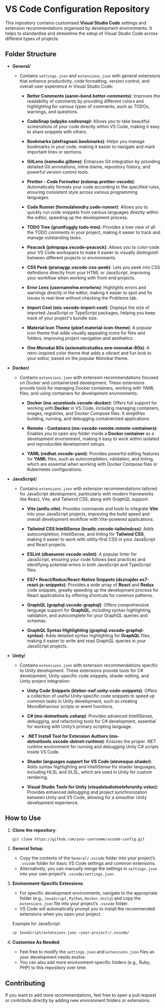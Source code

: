 # VS Code Configuration Repository

This repository contains customised **Visual Studio Code** settings and extension recommendations organised by development environments. It helps to standardise and streamline the setup of Visual Studio Code across different types of projects.

## Folder Structure

- **General/**

  - Contains `settings.json` and `extensions.json` with general extensions that enhance productivity, code formatting, version control, and overall user experience in Visual Studio Code:

    - **Better Comments (aaron-bond.better-comments)**: Improves the readability of comments by providing different colors and highlighting for various types of comments, such as TODOs, warnings, and questions.

    - **CodeSnap (adpyke.codesnap)**: Allows you to take beautiful screenshots of your code directly within VS Code, making it easy to share snippets with others.

    - **Bookmarks (alefragnani.bookmarks)**: Helps you manage bookmarks in your code, making it easier to navigate and mark important lines or sections.

    - **GitLens (eamodio.gitlens)**: Enhances Git integration by providing detailed Git annotations, inline blame, repository history, and powerful version control tools.

    - **Prettier - Code Formatter (esbenp.prettier-vscode)**: Automatically formats your code according to the specified rules, ensuring consistent style across various programming languages.

    - **Code Runner (formulahendry.code-runner)**: Allows you to quickly run code snippets from various languages directly within the editor, speeding up the development process.

    - **TODO Tree (gruntfuggly.todo-tree)**: Provides a tree view of all the TODO comments in your project, making it easier to track and manage outstanding tasks.

    - **Peacock (johnpapa.vscode-peacock)**: Allows you to color-code your VS Code workspace to make it easier to visually distinguish between different projects or environments.

    - **CSS Peek (pranaygp.vscode-css-peek)**: Lets you peek into CSS definitions directly from your HTML or JavaScript, improving your workflow when working with front-end projects.

    - **Error Lens (usernamehw.errorlens)**: Highlights errors and warnings directly in the editor, making it easier to spot and fix issues in real-time without checking the Problems tab.

    - **Import Cost (wix.vscode-import-cost)**: Displays the size of imported JavaScript or TypeScript packages, helping you keep track of your project's bundle size.

    - **Material Icon Theme (pkief.material-icon-theme)**: A popular icon theme that adds visually appealing icons for files and folders, improving project navigation and aesthetics.

    - **One Monokai 80s (axiomaticstudios.one-monokai-80s)**: A retro-inspired color theme that adds a vibrant and fun look to your editor, based on the popular Monokai theme.

- **Docker/**

  - Contains `extensions.json` with extension recommendations focused on Docker and containerized development. These extensions provide tools for managing Docker containers, working with YAML files, and using containers for development environments:

    - **Docker (ms-azuretools.vscode-docker)**: Offers full support for working with **Docker** in VS Code, including managing containers, images, registries, and Docker Compose files. It simplifies building, running, and debugging containerized applications.

    - **Remote - Containers (ms-vscode-remote.remote-containers)**: Enables you to open any folder inside a **Docker container** as a development environment, making it easy to work within isolated and reproducible development setups.

    - **YAML (redhat.vscode-yaml)**: Provides powerful editing features for **YAML** files, such as autocompletion, validation, and linting, which are essential when working with Docker Compose files or Kubernetes configurations.

- **JavaScript/**

  - Contains `extensions.json` with extension recommendations tailored for JavaScript development, particularly with modern frameworks like React, Vite, and Tailwind CSS, along with GraphQL support:

    - **Vite (antfu.vite)**: Provides commands and tools to integrate **Vite** into your JavaScript projects, improving the build speed and overall development workflow with Vite-powered applications.

    - **Tailwind CSS IntelliSense (bradlc.vscode-tailwindcss)**: Adds autocompletion, IntelliSense, and linting for **Tailwind CSS**, making it easier to work with utility-first CSS in your JavaScript and React projects.

    - **ESLint (dbaeumer.vscode-eslint)**: A popular linter for JavaScript, ensuring your code follows best practices and identifying potential errors in both JavaScript and TypeScript files.

    - **ES7+ React/Redux/React-Native Snippets (dsznajder.es7-react-js-snippets)**: Provides a wide array of **React** and **Redux** code snippets, greatly speeding up the development process for React applications by offering shortcuts for common patterns.

    - **GraphQL (graphql.vscode-graphql)**: Offers comprehensive language support for **GraphQL**, including syntax highlighting, validation, and autocomplete for your GraphQL queries and schemas.

    - **GraphQL Syntax Highlighting (graphql.vscode-graphql-syntax)**: Adds detailed syntax highlighting for **GraphQL** files, making it easier to write and read GraphQL queries in your JavaScript projects.

- **Unity/**

  - Contains `extensions.json` with extension recommendations specific to Unity development. These extensions provide tools for C# development, Unity-specific code snippets, shader editing, and Unity project integration:

    - **Unity Code Snippets (kleber-swf.unity-code-snippets)**: Offers a collection of useful Unity-specific code snippets to speed up common tasks in Unity development, such as creating MonoBehaviour scripts or event functions.

    - **C# (ms-dotnettools.csharp)**: Provides advanced IntelliSense, debugging, and refactoring tools for C# development, essential for working with Unity’s primary scripting language.

    - **.NET Install Tool for Extension Authors (ms-dotnettools.vscode-dotnet-runtime)**: Ensures the proper .NET runtime environment for running and debugging Unity C# scripts inside VS Code.

    - **Shader languages support for VS Code (slevesque.shader)**: Adds syntax highlighting and IntelliSense for shader languages, including HLSL and GLSL, which are used in Unity for custom rendering.

    - **Visual Studio Tools for Unity (visualstudiotoolsforunity.vstuc)**: Provides enhanced debugging and project synchronization between Unity and VS Code, allowing for a smoother Unity development experience.

## How to Use

1. **Clone the repository**:

   ```bash
   git clone https://github.com/your-username/vscode-config.git
   ```

2. **General Setup**:

   - Copy the contents of the `General/.vscode` folder into your project’s `.vscode` folder for basic VS Code settings and common extensions.
   - Alternatively, you can manually merge the settings in `settings.json` into your own project’s `.vscode/settings.json`.

3. **Environment-Specific Extensions**:

   - For specific development environments, navigate to the appropriate folder (e.g., `JavaScript`, `Python`, `Docker`, `Unity`) and copy the `extensions.json` file into your project’s `.vscode` folder.
   - VS Code will automatically prompt you to install the recommended extensions when you open your project.

   Example for JavaScript:

   ```bash
   cp JavaScript/extensions.json <your-project>/.vscode/
   ```

4. **Customise As Needed**:
   - Feel free to modify the `settings.json` and `extensions.json` files as your development needs evolve.
   - You can also add more environment-specific folders (e.g., Ruby, PHP) to this repository over time.

## Contributing

If you want to add more recommendations, feel free to open a pull request or contribute directly by adding new environment folders or extensions.
